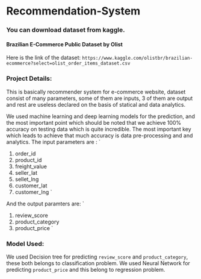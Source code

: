 # Recommendation-System
### You can download dataset from kaggle.
#### Brazilian E-Commerce Public Dataset by Olist
Here is the link of the dataset:
`https://www.kaggle.com/olistbr/brazilian-ecommerce?select=olist_order_items_dataset.csv`


### Project Details:
This is basically recommender system for e-commerce website, dataset consist of many parameters, some of them are inputs, 3 of them are output and rest are useless declared on the basis of statical and data analytics.

We used machine learning and deep learning models for the prediction, and the most important point which should be noted that we achieve 100% accuracy on testing data which is quite incredible.
The most important key which leads to achieve that much accuracy is data pre-processing and and analytics.
The input parameters are :
`
  1. order_id 
  2. product_id
  3. freight_value
  4. seller_lat
  5. sellet_lng
  6. customer_lat 
  7. customer_lng
`

And the output paramters are:
`
  1. review_score
  2. product_category
  3. product_price
`

### Model Used:
We used Decision tree for predicting  `review_score` and `product_category`, these both belongs to classification problem.
We used Neural Network for predicting `product_price` and this belong to regression problem.
